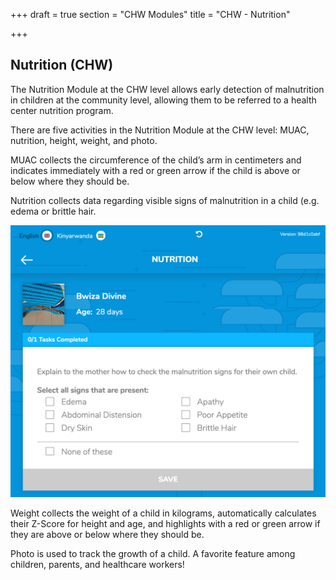 +++
draft = true
section = "CHW Modules"
title = "CHW - Nutrition"

+++
## **Nutrition (CHW)**

The Nutrition Module at the CHW level allows early detection of malnutrition in children at the community level, allowing them to be referred to a health center nutrition program.

There are five activities in the Nutrition Module at the CHW level: MUAC, nutrition, height, weight, and photo.

MUAC collects the circumference of the child’s arm in centimeters and indicates immediately with a red or green arrow if the child is above or below where they should be.

Nutrition collects data regarding visible signs of malnutrition in a child (e.g. edema or brittle hair.

![](/uploads/chw-nutr-nutr.png)

Weight collects the weight of a child in kilograms, automatically calculates their Z-Score for height and age, and highlights with a red or green arrow if they are above or below where they should be.

Photo is used to track the growth of a child. A favorite feature among children, parents, and healthcare workers!